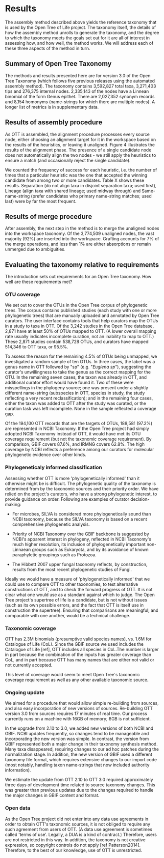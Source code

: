# Results

The assembly method described above yields the reference taxonomy that
is used by the Open Tree of Life project.  The taxonomy itself, the
details of how the assembly method unrolls to generate the taxonomy,
and the degree to which the taxonomy meets the goals set out for it
are all of interest in assessing how, and how well, the method works.
We will address each of these three aspects of
the method in turn.

## Summary of Open Tree Taxonomy

The methods and results presented here are for version 3.0 of the Open Tree Taxonomy (which follows five previous releases using the automated assembly method). The taxonomy contains 3,592,827 total taxa, 3,271,403 tips and 276,375 internal nodes. 2,335,143 of the nodes have a Linnean binomial of the form Genus epithet. There are 2,027,352 synonym records and 8,154 homonyms (name-strings for which there are multiple nodes). A longer list of metrics is in supplementary data.
<!-- requires update -->

## Results of assembly procedure

As OTT is assembled, the alignment procedure processes every source node, either choosing an alignment target for it in the workspace based on the results of the heuristics, or leaving it unaligned. Figure 4 illustrates the results of the alignment phase. The presence of a single candidate node does not automatically align the two nodes - we still apply the heuristics to ensure a match (and occasionally reject the single candidate).  

We counted the frequency of success for each heuristic, i.e. the number of times that a particular heuristic was the one that accepted the winning candidate from among two or more candidates. Table X shows these results. Separation (do not align taxa in disjoint separation taxa; used first), Lineage (align taxa with shared lineage; used midway through) and Same-name-string (prefer candidates who primary name-string matches; used last) were by far the most frequent.

## Results of merge procedure

After assembly, the next step in the method is to merge the unaligned nodes into the workspace taxonomy. Of the 3,774,509 unaligned nodes, the vast majority (92%) are inserted into the workspace. Grafting accounts for 7% of the merge operations, and less than 1% are either absorptions or remain unmerged due to ambiguities.  
<!-- numbers require update-->

## Evaluating the taxonomy relative to requirements

The introduction sets out requirements for an Open Tree taxonomy.
How well are these requirements met?

### OTU coverage

We set out to cover the OTUs in the Open Tree corpus of phylogenetic trees. The
corpus contains published studies (each study with one or more phylogenetic
trees) that are manually uploaded and annotated by Open Tree curators. The user
interface contains tools that help curators map the OTUs in a study to taxa in
OTT. Of the 3,242 studies in the Open Tree database, 2,871 have at least 50% of
OTUs mapped to OTT.  (A lower overall mapping rate usually indicates incomplete
curation, not an inability to map to OTT.)  These 2,871 studies contain 538,728
OTUs, and curators have mapped 514,346 to OTT taxa, or 95.5%.

To assess the reason for the remaining 4.5% of OTUs being unmapped, we
investigated a random sample of ten OTUs.  In three cases, the label
was a genus name in OTT followed by "sp" (e.g. "_Euglena sp_"),
suggesting the curator's unwillingness to take the genus as the correct mapping for the OTU.
In the remaining seven cases, the taxon was
already in OTT, and additional curator effort would have found it.
Two of these were misspellings in the phylogeny source; one was
present under a slightly different name-string (subspecies in OTT,
species in study, the study reflecting a very recent
reclassification); and in the remaining four cases, either the taxon
was added to OTT after the study was curated, or the curation task was
left incomplete.
None in the sample reflected a coverage gap.

Of the 194,100 OTT records that are the targets of OTUs, 188,581
(97.2%) are represented in NCBI Taxonomy.  If the Open Tree project
had simply adopted NCBI Taxonomy instead of OTT, it would have met its
OTU coverage requirement (but not the taxonomic coverage requirement).
By comparison, GBIF covers 87.6%, and IRMNG covers 62.8%.
The high coverage by NCBI reflects a preference among our curators for molecular
phylogenetic evidence over other kinds.

<!--
[JAR: measure of how many mapped OTUs come from NCBI, i.e. how close NCBI
gets us to the mapping requirement: `../../bin/jython measure_coverage.py` =
NCBI 190084, OTT 195355 = 0.9730
-->

### Phylogeneticaly informed classification

Assessing whether OTT is more 'phylogenetically informed' than it
otherwise might be is difficult.  The phylogenetic quality of
the taxonomy is determined from by the taxonomic sources and their priority order.
We have relied on the project's curators, who have a strong
phylogenetic interest, to provide guidance on order.  Following are examples of
curator decision-making:

 * For microbes, SILVA is considered more phylogenetically sound than
   NCBI taxonomy, because the SILVA taxonomy is based on a recent
   comprehensive phylogenetic analysis.

 * Priority of NCBI Taxonomy over the GBIF backbone is suggested by
   NCBI's apparent interest in phylogeny, reflected in NCBI Taxonomy's
   much higher resolution, its inclusion of phylogenetically important
   non-Linnaean groups such as Eukaryota, and by its avoidance of known
   paraphyletic groupings such as Protozoa.

 * The Hibbett 2007 upper fungal taxonomy reflects, by construction,
   results from the most recent phylogenetic studies of Fungi.

Ideally we would have a measure of 'phylogenetically informed' that we
could use to compare OTT to other taxonomies, to test alternative
constructions of OTT, and to check the forward progress of OTT.  It is
not clear what one would use as a standard against which to judge.
The Open Tree project's supertree of life is a candidate, but is not
without issues (such as its own possible errors, and the fact that OTT
is itself use in construction the supertree).  Ensuring that
comparisons are meaningful, and comparable with one another, would be
a technical challenge.


### Taxonomic coverage

OTT has 2.3M binomials (presumptive valid species names), vs. 1.6M for
Catalogue of Life (CoL).  Since the GBIF source we used includes the Catalogue of Life [ref], OTT includes all species in CoL.The number is larger in part because the
combination of the inputs has greater coverage than CoL, and in part
because OTT has many names that are either not valid or not currently
accepted.

This level of coverage would seem to meet Open Tree's taxonomic
coverage requirement as well as any other available taxonomic source.

### Ongoing update

We aimed for a procedure that would allow simple re-building from sources, and also easy incorporation of new versions of sources. Re-building OTT version 3.0 from sources requires 17 minutes of real time. Our process currently runs on a machine with 16GB of memory; 8GB is not sufficient.

In the upgrade from 2.10 to 3.0, we added new versions of both NCBI
and GBIF. NCBI updates frequently, so changes tend to be manageable
and incorporating the new version was simple. In contrast, the
version from GBIF represented both a major change in their taxonomy
synthesis method. Many taxa disappeared, requiring changes to our ad
hoc patches during the normalization stage. In addition, the new
version of GBIF used a different taxonomy file format, which requires
extensive changes to our import code (most notably, handling taxon
name-strings that now included authority information).

We estimate the update from OTT 2.10 to OTT 3.0 required approximately three days of development time
related to source taxonomy changes. This was greater than previous updates due to the changes required to handle the major changes in GBIF content and format.  

### Open data

As the Open Tree project did not enter into any data use agreements
in order to obtain OTT's
taxonomic sources, it is not obliged to require any such agreement
from users of OTT.  (A data use agreement is sometimes called 'terms
of use'.  Legally, a DUA is a kind of contract.)
Therefore, users are not restricted in this way.
In addition, the taxonomy is not creative expression, so copyright
controls do not apply [ref Patterson2014].  Therefore, to the best of our knowledge, use of OTT is
unrestricted.

